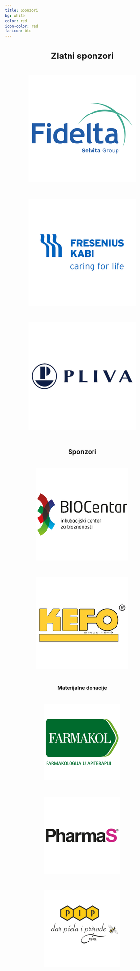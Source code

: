 ```yaml
---
title: Sponzori
bg: white
color: red
icon-color: red
fa-icon: btc
---
```

<center>
<h1>Zlatni sponzori</h1>
	<img src='/img/logo/fidelta.png' width="25%" style='padding: 5%; min-width: 350px !important'>
	<img src='/img/logo/freseniuskabi.png' width="25%" style='padding: 5%; min-width: 350px !important'>
	<img src='/img/logo/pliva.png' width="25%" style='padding: 5%; min-width: 350px !important'>

<h2>Sponzori</h2>
	<img src='/img/logo/biocentar.png' width="25%" style='padding: 5%; min-width: 300px !important'>
	<img src='/img/logo/kefo.png' width="25%" style='padding: 5%; min-width: 300px !important'>

<h3>Materijalne donacije</h3>
	<img src='/img/logo/farmakol.png' width="25%" style='padding: 5%; min-width: 250px !important'>
	<img src='/img/logo/pharmas.png' width="25%" style='padding: 5%; min-width: 250px !important'>
	<img src='/img/logo/pip.png' width="25%" style='padding: 5%; min-width: 250px !important'>


</center>